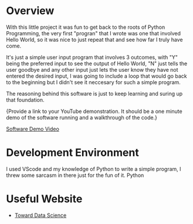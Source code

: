 # Overview

With this little project it was fun to get back to the roots of Python Programming, the very first "progran" that I wrote was one that involved Hello World, so it was nice to just repeat that and see how far I truly have come. 

It's just a simple user input program that involves 3 outcomes, with "Y" being the preferred input to see the output of Hello World, "N" just tells the user goodbye and any other input just lets the user know they have not entered the desired input,
I was going to include a loop that would go back to the beginning but I didn't see it neccesary for such a simple program. 

The reasoning behind this software is just to keep learning and suring up that foundation. 

{Provide a link to your YouTube demonstration.  It should be a one minute demo of the software running and a walkthrough of the code.}

[Software Demo Video](https://youtu.be/UlN0Qb8MRdQ)

# Development Environment

I used VScode and my knowledge of Python to write a simple program, I threw some sarcasm in there just for the fun of it. 
Python

# Useful Website
* [Toward Data Science](https://towardsdatascience.com/a-complete-guide-to-user-input-in-python-727561fc16e1)
